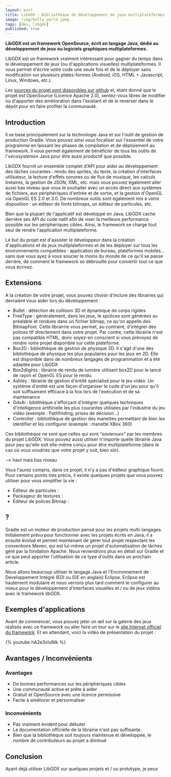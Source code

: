 ```yaml
---
layout: post
title: LibGDX : Bibliothèque de développement de jeux multiplateformes
image: /img/hello_world.jpeg
tags: [dev, libgdx]
published: true
---
```

**LibGDX est un framework OpenSource, écrit en langage Java, dédié au développement de jeux ou logiciels graphiques multiplateformes.**

LibGDX est un framework vraiment intéressant pour gagner du temps dans le développement de jeux (ou d'applications visuelles) multiplateformes. Il vous permet d'écrire votre code une seule fois et de le déployer sans modification sur plusieurs plates-formes (Android, iOS, HTML + Javascript, Linux, Windows, etc.). 

Les [sources du projet sont disponibles sur github](https://github.com/libgdx/libgdx) et, étant donné que le projet est OpenSource (Licence Apache 2.0), sentez-vous libres de modifier ou d'apporter des amélioration dans l'existant et de le reverser dans le dépôt pour en faire profiter la communauté. 

## Introduction

Il se base principalement sur la technologie Java et sur l'outil de gestion de production Gradle. Vous pouvez ainsi vous focaliser sur l'essentiel de votre programme en laissant les phases de compilation et de déploiement au framework. Il vous permet également de bénéficier de tous les outils de l'*«écosystème»* Java pour être aussi productif que possible.

LibGDX fournit un ensemble complet d'API pour aider au développement des tâches courantes : rendu des sprites, du texte, la création d'interfaces utilisateur, la lecture d'effets sonores ou de flux de musique, les calculs linéaires, la gestion de JSON, XML, etc. mais vous pouvez également aller aussi bas niveau que vous le souhaiter avec un accès direct aux systèmes de fichiers, aux périphériques d'entrée et de sortie, et la gestion d'OpenGL via OpenGL ES 2.0 et 3.0. De nombreux outils sont également mis à votre disposition : un éditeur de fonts bitmaps, un éditeur de particules, etc.

Bien que la plupart de l'applicatif est développé en Java, LibGDX cache derrière ses API du code natif afin de viser la meilleure performance possible sur les périphériques cibles. Ainsi, le framework se charge tout seul de rendre l'application multiplateforme.

Le but du projet est d'assister le développeur dans la création d'applications et de jeux multiplateformes et de les déployer sur tous les environnements compatibles : application de bureau, plateformes mobiles... sans que vous ayez à vous soucier le moins du monde de ce qu'il se passe derrère, de comment le framework se débrouille pour convertir tout ce que vous écrivez.

## Extensions

A la création de votre projet, vous pouvez choisir d'inclure des librairies qui devraient vous aider lors du développement :

- Bullet : détection de collision 3D et dynamique de corps rigides
- FreeType : généralement, dans les jeux, le spolices sont générées au préalable et rendues dans un fichier bitmap, ce qu'on appelle des BitmapFont. Cette librairrie vous permet, au contraire, d'intégrer des polices ttf directement dans votre projet. Par contre, cette librairie n'est pas compatible HTML, donc soyez-en conscient si vous prévoyez de rendre votre projet disponible sur cette plateforme.
- Box2D : bibliothèque de gestion de physique 2D. Il s'agit d'une des bibliothèque de physique les plus populaires pour les jeux en 2D. Elle est disponible dans de nombreux langages de programmation et a été adaptée pour LibGDX
- Box2dlights : librairie de rendu de lumière utilisant box2D pour le lancé de rayon et OpenGL ES pour le rendu.
- Ashley : librairie de gestion d'entité spécialisé pour le jeu vidéo. Un système d'entité est une façon d'organiser le code d'un jeu pour qu'il soit suffisament efficace à la fois lors de l'exécution et de sa maintenance
- GdxAi : biblithèque s'efforçant d'intégrer quelques techniques d'intelligence artificielle les plus courantes utilisées par l'industrie du jeu vidéo (exemple : Pathfinding, prises de décision...)
- Controller : bibliothèque de gestion des manettes permettant de bien les identifier et les configurer (exemple : manette XBox 360)

Ces bibliothèque ne sont que celles qui sont *"soutenues"* par les membres du projet LibGDX. Vous pouvez aussi utiliser n'importe quelle librairie Java pour peu qu'elle soit elle-même conçu pour être multiplateforme (dans le cas où vous voudriez que votre projet y soit, bien sûr).

--> haut mais bas niveau

Vous l'aurez compris, dans ce projet, il n'y a pas d'éditeur graphique fourni. Pour certains points très précis, il existe quelques projets que vous pouvez utiliser pour vous simplifier la vie :
- Éditeur de particules :
- Packageur de textures :
- Éditeur de polices Bitmap :


## ?

Gradle est un moteur de production pensé pour les projets multi-langages. Initialement prévu pour fonctionner avec les projets écrits en Java, il a ensuite évolué et permet maintenant de gérer tout projet respectant les conventions Maven, qui est lui-même un projet d'automatisation de tâches géré par la fondation Apache. Nous reviendrons plus en détail sur Gradle et ce que peut apporter l'utilisation de ce type d'outils dans un prochain article.

Nous allons beaucoup utiliser le langage Java et l'Environnement de Développement Intégré (EDI ou IDE en anglais) Eclipse. Eclipse est hautement modulaire et nous verrons plus tard comment le configurer au mieux pour le développement d'interfaces visuelles et / ou de jeux vidéos avec le framework libGDX.

## Exemples d'applications

Avant de commencer, vous pouvez jeter un œil sur la galerie des jeux réalisés avec ce framework ou aller faire un tour sur le [site Internet officiel du framework](https://libgdx.badlogicgames.com/). Et en attendant, voici la vidéo de présentation du projet :

{% youtube hA2e3xIuNlk %}

## Avantages / Inconvénients

### Avantages

- De bonnes performances sur les périphériques cibles
- Une communauté active et prête à aider
- Gratuit et OpenSource avec une licence permissive
- Facile à améliorer et personnaliser

### Inconvénients

- Pas vraiment évident pour débuter
- La documentation officielle de la librairie n'est pas suffisante. 
- Bien que la bibliothèque soit toujours maintenue et développée, le nombre de contributeurs au projet a diminué

## Conclusion

Ayant déjà utiliser LibGDX sur quelques projets et / ou prototype, je peux 